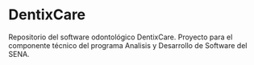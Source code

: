 # DentixCare
Repositorio del software odontológico DentixCare. Proyecto para el componente técnico del programa Analisis y Desarrollo de Software del SENA.
